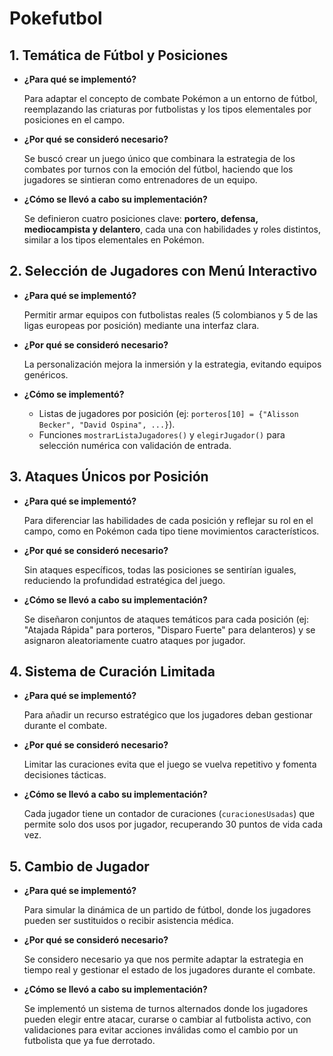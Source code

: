 # Pokefutbol  

## 1. **Temática de Fútbol y Posiciones**  
- **¿Para qué se implementó?**  

  Para adaptar el concepto de combate Pokémon a un entorno de fútbol, reemplazando las criaturas por futbolistas y los tipos elementales por posiciones en el campo.  
- **¿Por qué se consideró necesario?**  

  Se buscó crear un juego único que combinara la estrategia de los combates por turnos con la emoción del fútbol, haciendo que los jugadores se sintieran como entrenadores de un equipo.  
- **¿Cómo se llevó a cabo su implementación?**  

  Se definieron cuatro posiciones clave: **portero, defensa, mediocampista y delantero**, cada una con habilidades y roles distintos, similar a los tipos elementales en Pokémon.  

## 2. **Selección de Jugadores con Menú Interactivo**  

- **¿Para qué se implementó?**  

  Permitir armar equipos con futbolistas reales (5 colombianos y 5 de las ligas europeas por posición) mediante una interfaz clara.  
- **¿Por qué se consideró necesario?**  

  La personalización mejora la inmersión y la estrategia, evitando equipos genéricos.  
- **¿Cómo se implementó?**  

  - Listas de jugadores por posición (ej: `porteros[10] = {"Alisson Becker", "David Ospina", ...}`).  
  - Funciones `mostrarListaJugadores()` y `elegirJugador()` para selección numérica con validación de entrada.  

## 3. **Ataques Únicos por Posición** 
 
- **¿Para qué se implementó?**  

  Para diferenciar las habilidades de cada posición y reflejar su rol en el campo, como en Pokémon cada tipo tiene movimientos característicos.  
- **¿Por qué se consideró necesario?**  

  Sin ataques específicos, todas las posiciones se sentirían iguales, reduciendo la profundidad estratégica del juego.  
- **¿Cómo se llevó a cabo su implementación?**  

  Se diseñaron conjuntos de ataques temáticos para cada posición (ej: "Atajada Rápida" para porteros, "Disparo Fuerte" para delanteros) y se asignaron aleatoriamente cuatro ataques por jugador.  

## 4. **Sistema de Curación Limitada**  

- **¿Para qué se implementó?**  

  Para añadir un recurso estratégico que los jugadores deban gestionar durante el combate.  
- **¿Por qué se consideró necesario?**  

  Limitar las curaciones evita que el juego se vuelva repetitivo y fomenta decisiones tácticas.  
- **¿Cómo se llevó a cabo su implementación?**  

  Cada jugador tiene un contador de curaciones (`curacionesUsadas`) que permite solo dos usos por jugador, recuperando 30 puntos de vida cada vez.  

## 5. **Cambio de Jugador**  

- **¿Para qué se implementó?**  

  Para simular la dinámica de un partido de fútbol, donde los jugadores pueden ser sustituidos o recibir asistencia médica.  
- **¿Por qué se consideró necesario?**  

  Se considero necesario ya que nos permite adaptar la estrategia en tiempo real y gestionar el estado de los jugadores durante el combate.  
- **¿Cómo se llevó a cabo su implementación?**  

  Se implementó un sistema de turnos alternados donde los jugadores pueden elegir entre atacar, curarse o cambiar al futbolista activo, con validaciones para evitar acciones inválidas como el cambio por un futbolista que ya fue derrotado.  
